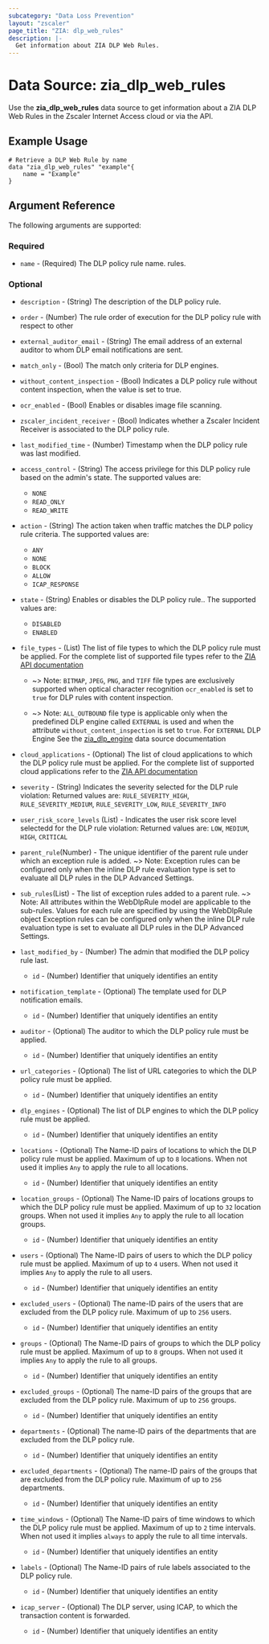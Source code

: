 ```yaml
---
subcategory: "Data Loss Prevention"
layout: "zscaler"
page_title: "ZIA: dlp_web_rules"
description: |-
  Get information about ZIA DLP Web Rules.
---
```


# Data Source: zia_dlp_web_rules

Use the **zia_dlp_web_rules** data source to get information about a ZIA DLP Web Rules in the Zscaler Internet Access cloud or via the API.

## Example Usage

```hcl
# Retrieve a DLP Web Rule by name
data "zia_dlp_web_rules" "example"{
    name = "Example"
}
```

## Argument Reference

The following arguments are supported:

### Required

* `name` - (Required) The DLP policy rule name.
rules.

### Optional

* `description` - (String) The description of the DLP policy rule.
* `order` - (Number) The rule order of execution for the DLP policy rule with respect to other
* `external_auditor_email` - (String) The email address of an external auditor to whom DLP email notifications are sent.
* `match_only` - (Bool) The match only criteria for DLP engines.
* `without_content_inspection` - (Bool) Indicates a DLP policy rule without content inspection, when the value is set to true.
* `ocr_enabled` - (Bool) Enables or disables image file scanning.
* `zscaler_incident_receiver` - (Bool) Indicates whether a Zscaler Incident Receiver is associated to the DLP policy rule.
* `last_modified_time` - (Number) Timestamp when the DLP policy rule was last modified.

* `access_control` - (String) The access privilege for this DLP policy rule based on the admin's state. The supported values are:
  * `NONE`
  * `READ_ONLY`
  * `READ_WRITE`

* `action` - (String) The action taken when traffic matches the DLP policy rule criteria. The supported values are:
  * `ANY`
  * `NONE`
  * `BLOCK`
  * `ALLOW`
  * `ICAP_RESPONSE`

* `state` - (String) Enables or disables the DLP policy rule.. The supported values are:
  * `DISABLED`
  * `ENABLED`

* `file_types` - (List) The list of file types to which the DLP policy rule must be applied. For the complete list of supported file types refer to the  [ZIA API documentation](https://help.zscaler.com/zia/data-loss-prevention#/webDlpRules-post)

  * ~> Note: `BITMAP`, `JPEG`, `PNG`, and `TIFF` file types are exclusively supported when optical character recognition `ocr_enabled` is set to `true` for DLP rules with content inspection.

  * ~> Note: `ALL_OUTBOUND` file type is applicable only when the predefined DLP engine called `EXTERNAL` is used and when the attribute `without_content_inspection` is set to `true`. For `EXTERNAL` DLP Engine See the [zia_dlp_engine](https://registry.terraform.io/providers/zscaler/zia/latest/docs/data-sources/zia_dlp_engines) data source documentation

* `cloud_applications` - (Optional) The list of cloud applications to which the DLP policy rule must be applied. For the complete list of supported cloud applications refer to the  [ZIA API documentation](https://help.zscaler.com/zia/data-loss-prevention#/webDlpRules-post)

* `severity` - (String) Indicates the severity selected for the DLP rule violation: Returned values are:  `RULE_SEVERITY_HIGH`, `RULE_SEVERITY_MEDIUM`, `RULE_SEVERITY_LOW`, `RULE_SEVERITY_INFO`

* `user_risk_score_levels` (List) - Indicates the user risk score level selectedd for the DLP rule violation: Returned values are: `LOW`, `MEDIUM`, `HIGH`, `CRITICAL`

* `parent_rule`(Number) - The unique identifier of the parent rule under which an exception rule is added.
 ~> Note: Exception rules can be configured only when the inline DLP rule evaluation type is set to evaluate all DLP rules in the DLP Advanced Settings.

* `sub_rules`(List) - The list of exception rules added to a parent rule.
 ~> Note: All attributes within the WebDlpRule model are applicable to the sub-rules. Values for each rule are specified by using the WebDlpRule object Exception rules can be configured only when the inline DLP rule evaluation type is set to evaluate all DLP rules in the DLP Advanced Settings.

* `last_modified_by` - (Number)  The admin that modified the DLP policy rule last.
  * `id` - (Number) Identifier that uniquely identifies an entity

* `notification_template` - (Optional) The template used for DLP notification emails.
  * `id` - (Number) Identifier that uniquely identifies an entity

* `auditor` - (Optional) The auditor to which the DLP policy rule must be applied.
  * `id` - (Number) Identifier that uniquely identifies an entity

* `url_categories` - (Optional) The list of URL categories to which the DLP policy rule must be applied.
  * `id` - (Number) Identifier that uniquely identifies an entity

* `dlp_engines` - (Optional) The list of DLP engines to which the DLP policy rule must be applied.
  * `id` - (Number) Identifier that uniquely identifies an entity

* `locations` - (Optional) The Name-ID pairs of locations to which the DLP policy rule must be applied. Maximum of up to `8` locations. When not used it implies `Any` to apply the rule to all locations.
  * `id` - (Number) Identifier that uniquely identifies an entity

* `location_groups` - (Optional) The Name-ID pairs of locations groups to which the DLP policy rule must be applied. Maximum of up to `32` location groups. When not used it implies `Any` to apply the rule to all location groups.
  * `id` - (Number) Identifier that uniquely identifies an entity

* `users` - (Optional) The Name-ID pairs of users to which the DLP policy rule must be applied. Maximum of up to `4` users. When not used it implies `Any` to apply the rule to all users.
  * `id` - (Number) Identifier that uniquely identifies an entity

* `excluded_users` - (Optional) The name-ID pairs of the users that are excluded from the DLP policy rule. Maximum of up to `256` users.
  * `id` - (Number) Identifier that uniquely identifies an entity

* `groups` - (Optional) The Name-ID pairs of groups to which the DLP policy rule must be applied. Maximum of up to `8` groups. When not used it implies `Any` to apply the rule to all groups.
  * `id` - (Number) Identifier that uniquely identifies an entity

* `excluded_groups` - (Optional) The name-ID pairs of the groups that are excluded from the DLP policy rule. Maximum of up to `256` groups.
  * `id` - (Number) Identifier that uniquely identifies an entity

* `departments` - (Optional) The name-ID pairs of the departments that are excluded from the DLP policy rule.
  * `id` - (Number) Identifier that uniquely identifies an entity

* `excluded_departments` - (Optional) The name-ID pairs of the groups that are excluded from the DLP policy rule. Maximum of up to `256` departments.
  * `id` - (Number) Identifier that uniquely identifies an entity

* `time_windows` - (Optional) The Name-ID pairs of time windows to which the DLP policy rule must be applied. Maximum of up to `2` time intervals. When not used it implies `always` to apply the rule to all time intervals.
  * `id` - (Number) Identifier that uniquely identifies an entity

* `labels` - (Optional) The Name-ID pairs of rule labels associated to the DLP policy rule.
  * `id` - (Number) Identifier that uniquely identifies an entity

* `icap_server` - (Optional) The DLP server, using ICAP, to which the transaction content is forwarded.
  * `id` - (Number) Identifier that uniquely identifies an entity
